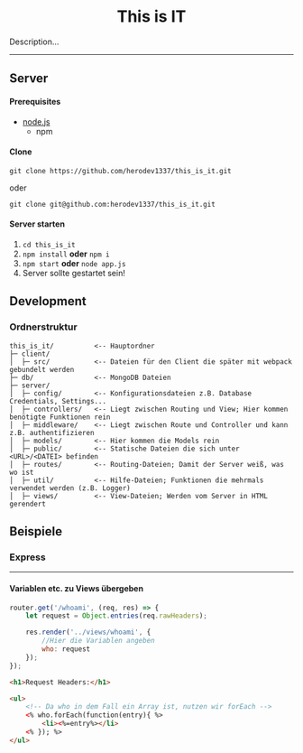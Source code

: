 <h1 align="center">This is IT</h1>

Description...

---



## Server

#### Prerequisites

- [node.js](https://nodejs.org/en/)
  - npm



#### Clone

`git clone https://github.com/herodev1337/this_is_it.git`

oder

`git clone git@github.com:herodev1337/this_is_it.git`



#### Server starten

1. `cd this_is_it`
2. `npm install` **oder** `npm i`
3. `npm start` **oder** `node app.js`
4. Server sollte gestartet sein!



## Development

### Ordnerstruktur

````
this_is_it/          <-- Hauptordner
├─ client/           
│  ├─ src/           <-- Dateien für den Client die später mit webpack gebundelt werden
├─ db/               <-- MongoDB Dateien
├─ server/           
│  ├─ config/        <-- Konfigurationsdateien z.B. Database Credentials, Settings...
│  ├─ controllers/   <-- Liegt zwischen Routing und View; Hier kommen benötigte Funktionen rein
│  ├─ middleware/    <-- Liegt zwischen Route und Controller und kann z.B. authentifizieren
│  ├─ models/        <-- Hier kommen die Models rein
│  ├─ public/        <-- Statische Dateien die sich unter <URL>/<DATEI> befinden
│  ├─ routes/        <-- Routing-Dateien; Damit der Server weiß, was wo ist
│  ├─ util/          <-- Hilfe-Dateien; Funktionen die mehrmals verwendet werden (z.B. Logger)
│  ├─ views/         <-- View-Dateien; Werden vom Server in HTML gerendert
````





## Beispiele

### Express

---

#### Variablen etc. zu Views übergeben

```js
router.get('/whoami', (req, res) => {
    let request = Object.entries(req.rawHeaders);

    res.render('../views/whoami', {
        //Hier die Variablen angeben
        who: request
    });
});
```



```html
<h1>Request Headers:</h1>

<ul>
    <!-- Da who in dem Fall ein Array ist, nutzen wir forEach -->
    <% who.forEach(function(entry){ %>
    	<li><%=entry%></li>
    <% }); %>
</ul>
```

